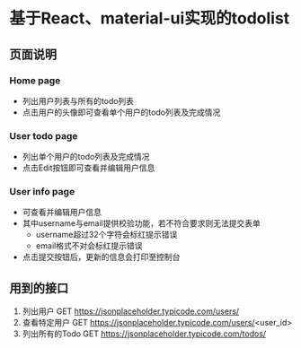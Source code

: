 
# 基于React、material-ui实现的todolist

## 页面说明
### Home page
- 列出用户列表与所有的todo列表
- 点击用户的头像即可查看单个用户的todo列表及完成情况

### User todo page
- 列出单个用户的todo列表及完成情况
- 点击Edit按钮即可查看并编辑用户信息

### User info page
- 可查看并编辑用户信息
- 其中username与email提供校验功能，若不符合要求则无法提交表单
    - username超过32个字符会标红提示错误
    - email格式不对会标红提示错误
- 点击提交按钮后，更新的信息会打印至控制台
## 用到的接口
1. 列出用户 GET https://jsonplaceholder.typicode.com/users/
2. 查看特定用户 GET https://jsonplaceholder.typicode.com/users/<user_id>
3. 列出所有的Todo  GET https://jsonplaceholder.typicode.com/todos/